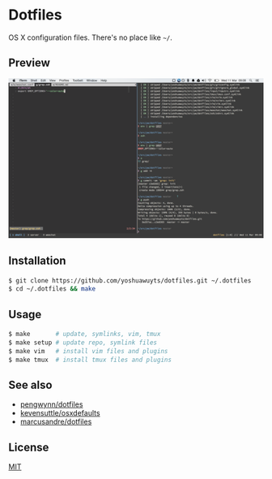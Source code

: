 # Dotfiles
OS X configuration files. There's no place like `~/`.

## Preview
![tmux split](./tmux/screenshot.png)

## Installation
```sh
$ git clone https://github.com/yoshuawuyts/dotfiles.git ~/.dotfiles
$ cd ~/.dotfiles && make
```

## Usage
```sh
$ make       # update, symlinks, vim, tmux
$ make setup # update repo, symlink files
$ make vim   # install vim files and plugins
$ make tmux  # install tmux files and plugins
```

## See also
- [pengwynn/dotfiles](https://github.com/pengwynn/dotfiles)
- [kevensuttle/osxdefaults](https://github.com/kevinSuttle/OSXDefaults/blob/master/.osx)
- [marcusandre/dotfiles](https://github.com/marcusandre/dotfiles)

## License
[MIT](https://tldrlegal.com/license/mit-license)

